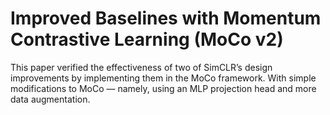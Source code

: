 # Improved Baselines with Momentum Contrastive Learning (MoCo v2)
This paper verified the effectiveness of two of SimCLR’s design improvements by implementing them in the MoCo framework. 
With simple modifications to MoCo — namely, using an MLP projection head and more data augmentation.
